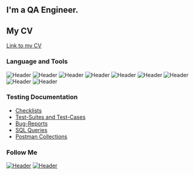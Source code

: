 
## I'm a QA Engineer. 
## My CV
[Link to my CV](https://drive.google.com/file/d/1BnvbSnFXcj9poi4KEIzdhH3DCeGcqGPm/view?usp=sharing)


### Language and Tools
![Header](https://img.shields.io/badge/Jira-090909?style=for-the-badge&logo=jira&logoColor=136be1)
![Header](https://img.shields.io/badge/Postman-090909?style=for-the-badge&logo=postman&logoColor=f76935)
![Header](https://img.shields.io/badge/Github-090909?style=for-the-badge&logo=github&logoColor=8cc4d7)
![Header](https://img.shields.io/badge/AzureDevops-090909?style=for-the-badge&logo=azuredevops&logoColor=0074d0)
![Header](https://img.shields.io/badge/MySQL-090909?style=for-the-badge&logo=mysql&logoColor=00618a)
![Header](https://img.shields.io/badge/DevTools-090909?style=for-the-badge&logo=googlechrome&logoColor=2674f2)
![Header](https://img.shields.io/badge/TestRail-090909?style=for-the-badge&logo=&logoColor=71b556)
![Header](https://img.shields.io/badge/Fiddler-090909?style=for-the-badge&logo=fiddler&logoColor=8cc4d7)
![Header](https://img.shields.io/badge/CharlesProxy-090909?style=for-the-badge&logo=charlesproxy&logoColor=8cc4d7)

### Testing Documentation

- [Checklists](https://github.com/Uladzimir-Kr/check-list)
- [Test-Suites and Test-Cases](https://github.com/Uladzimir-Kr/test-cases)
- [Bug-Reports](https://github.com/Uladzimir-Kr/bug-reports)
- [SQL Queries](https://github.com/Uladzimir-Kr/SQL)
- [Postman Collections](https://github.com/Uladzimir-Kr/postman)

### Follow Me
[![Header](https://img.shields.io/badge/Linkedin-090909?style=for-the-badge&logo=linkedin&logoColor=0073b1)](https://www.linkedin.com/in/vladimir-krylovich/)
[![Header](https://img.shields.io/badge/Telegram-090909?style=for-the-badge&logo=telegram&logoColor=31a5db)](https://t.me/kanyaka)


